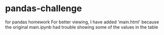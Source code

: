 # pandas-challenge
for pandas homework
For better viewing, I have added 'main.html' because the original main.ipynb had trouble showing some of the values in the table
